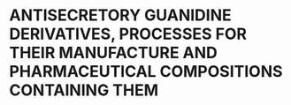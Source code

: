 # ANTISECRETORY GUANIDINE DERIVATIVES, PROCESSES FOR THEIR MANUFACTURE AND PHARMACEUTICAL COMPOSITIONS CONTAINING THEM